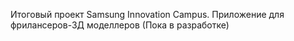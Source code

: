 Итоговый проект Samsung Innovation Campus. Приложение для фрилансеров-3Д моделлеров (Пока в разработке)
